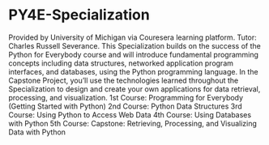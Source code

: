 # PY4E-Specialization
Provided by University of Michigan via Couresera learning platform.
Tutor: Charles Russell Severance.
This Specialization builds on the success of the Python for Everybody course and will introduce fundamental programming concepts including data structures, networked application program interfaces, and databases, using the Python programming language. In the Capstone Project, you’ll use the technologies learned throughout the Specialization to design and create your own  applications for data retrieval, processing, and visualization.
1st Course: Programming for Everybody (Getting Started with Python)
2nd Course: Python Data Structures
3rd Course: Using Python to Access Web Data
4th Course: Using Databases with Python
5th Course: Capstone: Retrieving, Processing, and Visualizing Data with Python
